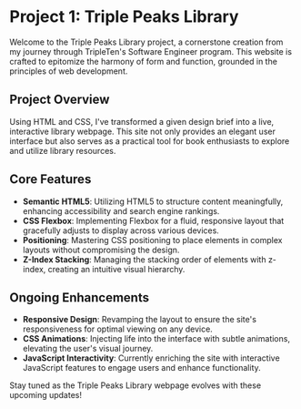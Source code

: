 # Project 1: Triple Peaks Library

Welcome to the Triple Peaks Library project, a cornerstone creation from my journey through TripleTen's Software Engineer program. This website is crafted to epitomize the harmony of form and function, grounded in the principles of web development.

## Project Overview

Using HTML and CSS, I've transformed a given design brief into a live, interactive library webpage. This site not only provides an elegant user interface but also serves as a practical tool for book enthusiasts to explore and utilize library resources.

## Core Features

- **Semantic HTML5**: Utilizing HTML5 to structure content meaningfully, enhancing accessibility and search engine rankings.
- **CSS Flexbox**: Implementing Flexbox for a fluid, responsive layout that gracefully adjusts to display across various devices.
- **Positioning**: Mastering CSS positioning to place elements in complex layouts without compromising the design.
- **Z-Index Stacking**: Managing the stacking order of elements with z-index, creating an intuitive visual hierarchy.

## Ongoing Enhancements

- **Responsive Design**: Revamping the layout to ensure the site's responsiveness for optimal viewing on any device.
- **CSS Animations**: Injecting life into the interface with subtle animations, elevating the user's visual journey.
- **JavaScript Interactivity**: Currently enriching the site with interactive JavaScript features to engage users and enhance functionality.

Stay tuned as the Triple Peaks Library webpage evolves with these upcoming updates!
